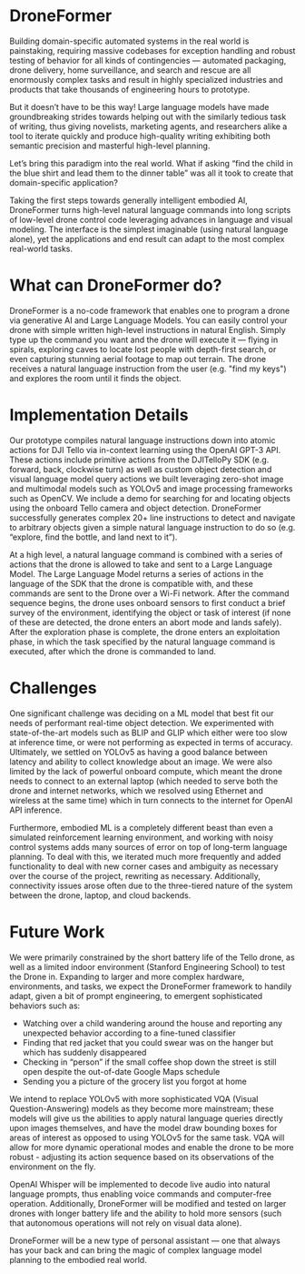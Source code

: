 # DroneFormer
Building domain-specific automated systems in the real world is painstaking, requiring massive codebases for exception handling and robust testing of behavior for all kinds of contingencies — automated packaging, drone delivery, home surveillance, and search and rescue are all enormously complex tasks and result in highly specialized industries and products that take thousands of engineering hours to prototype.

But it doesn’t have to be this way! Large language models have made groundbreaking strides towards helping out with the similarly tedious task of writing, thus giving novelists, marketing agents, and researchers alike a tool to iterate quickly and produce high-quality writing exhibiting both semantic precision and masterful high-level planning.

Let’s bring this paradigm into the real world. What if asking “find the child in the blue shirt and lead them to the dinner table” was all it took to create that domain-specific application?

Taking the first steps towards generally intelligent embodied AI, DroneFormer turns high-level natural language commands into long scripts of low-level drone control code leveraging advances in language and visual modeling. The interface is the simplest imaginable (using natural language alone), yet the applications and end result can adapt to the most complex real-world tasks.


# What can DroneFormer do?
DroneFormer is a no-code framework that enables one to program a drone via generative AI and Large Language Models. You can easily control your drone with simple written high-level instructions in natural English. Simply type up the command you want and the drone will execute it — flying in spirals, exploring caves to locate lost people with depth-first search, or even capturing stunning aerial footage to map out terrain. The drone receives a natural language instruction from the user (e.g. "find my keys") and explores the room until it finds the object.


# Implementation Details
Our prototype compiles natural language instructions down into atomic actions for DJI Tello via in-context learning using the OpenAI GPT-3 API. These actions include primitive actions from the DJITelloPy SDK (e.g. forward, back, clockwise turn) as well as custom object detection and visual language model query actions we built leveraging zero-shot image and multimodal models such as YOLOv5 and image processing frameworks such as OpenCV. We include a demo for searching for and locating objects using the onboard Tello camera and object detection. DroneFormer successfully generates complex 20+ line instructions to detect and navigate to arbitrary objects given a simple natural language instruction to do so (e.g. “explore, find the bottle, and land next to it”).

At a high level, a natural language command is combined with a series of actions that the drone is allowed to take and sent to a Large Language Model. The Large Language Model returns a series of actions in the language of the SDK that the drone is compatible with, and these commands are sent to the Drone over a Wi-Fi network. After the command sequence begins, the drone uses onboard sensors to first conduct a brief survey of the environment, identifying the object or task of interest (if none of these are detected, the drone enters an abort mode and lands safely). After the exploration phase is complete, the drone enters an exploitation phase, in which the task specified by the natural language command is executed, after which the drone is commanded to land.


# Challenges
One significant challenge was deciding on a ML model that best fit our needs of performant real-time object detection. We experimented with state-of-the-art models such as BLIP and GLIP which either were too slow at inference time, or were not performing as expected in terms of accuracy. Ultimately, we settled on YOLOv5 as having a good balance between latency and ability to collect knowledge about an image. We were also limited by the lack of powerful onboard compute, which meant the drone needs to connect to an external laptop (which needed to serve both the drone and internet networks, which we resolved using Ethernet and wireless at the same time) which in turn connects to the internet for OpenAI API inference.

Furthermore, embodied ML is a completely different beast than even a simulated reinforcement learning environment, and working with noisy control systems adds many sources of error on top of long-term language planning. To deal with this, we iterated much more frequently and added functionality to deal with new corner cases and ambiguity as necessary over the course of the project, rewriting as necessary. Additionally, connectivity issues arose often due to the three-tiered nature of the system between the drone, laptop, and cloud backends.

# Future Work
We were primarily constrained by the short battery life of the Tello drone, as well as a limited indoor environment (Stanford Engineering School) to test the Drone in. Expanding to larger and more complex hardware, environments, and tasks, we expect the DroneFormer framework to handily adapt, given a bit of prompt engineering, to emergent sophisticated behaviors such as:

- Watching over a child wandering around the house and reporting any unexpected behavior according to a fine-tuned classifier
- Finding that red jacket that you could swear was on the hanger but which has suddenly disappeared
- Checking in “person” if the small coffee shop down the street is still open despite the out-of-date Google Maps schedule
- Sending you a picture of the grocery list you forgot at home

We intend to replace YOLOv5 with more sophisticated VQA (Visual Question-Answering) models as they become more mainstream; these models will give us the abilities to apply natural language queries directly upon images themselves, and have the model draw bounding boxes for areas of interest as opposed to using YOLOv5 for the same task. VQA will allow for more dynamic operational modes and enable the drone to be more robust - adjusting its action sequence based on its observations of the environment on the fly. 

OpenAI Whisper will be implemented to decode live audio into natural language prompts, thus enabling voice commands and computer-free operation. Additionally, DroneFormer will be modified and tested on larger drones with longer battery life and the ability to hold more sensors (such that autonomous operations will not rely on visual data alone). 

DroneFormer will be a new type of personal assistant — one that always has your back and can bring the magic of complex language model planning to the embodied real world.


